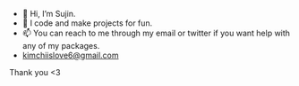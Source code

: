 - 👋 Hi, I’m Sujin.
- 👀 I code and make projects for fun.
- 📫 You can reach to me through my email or twitter if you want help with any of my packages.
- kimchiislove6@gmail.com

Thank you <3
